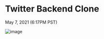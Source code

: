 # Twitter Backend Clone
May 7, 2021 (6:17PM PST)

![image](https://cdn.wccftech.com/wp-content/uploads/2021/02/twitter-for-iOS.jpg)
